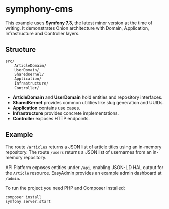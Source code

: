 # symphony-cms

This example uses **Symfony 7.3**, the latest minor version at the time of
writing. It demonstrates Onion architecture with Domain, Application,
Infrastructure and Controller layers.

## Structure

```
src/
    ArticleDomain/
    UserDomain/
    SharedKernel/
    Application/
    Infrastructure/
    Controller/
```

- **ArticleDomain** and **UserDomain** hold entities and repository interfaces.
- **SharedKernel** provides common utilities like slug generation and UUIDs.
- **Application** contains use cases.
- **Infrastructure** provides concrete implementations.
- **Controller** exposes HTTP endpoints.

## Example

The route `/articles` returns a JSON list of article titles using an in-memory repository.
The route `/users` returns a JSON list of usernames from an in-memory repository.

API Platform exposes entities under `/api`, enabling JSON-LD HAL output for the `Article` resource.
EasyAdmin provides an example admin dashboard at `/admin`.

To run the project you need PHP and Composer installed:

```bash
composer install
symfony server:start
```
